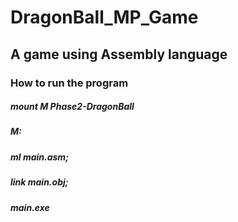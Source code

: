 # DragonBall_MP_Game
## A game using Assembly language

### How to run the program

##### mount M Phase2-DragonBall
##### M:
##### ml main.asm;
##### link main.obj;
##### main.exe